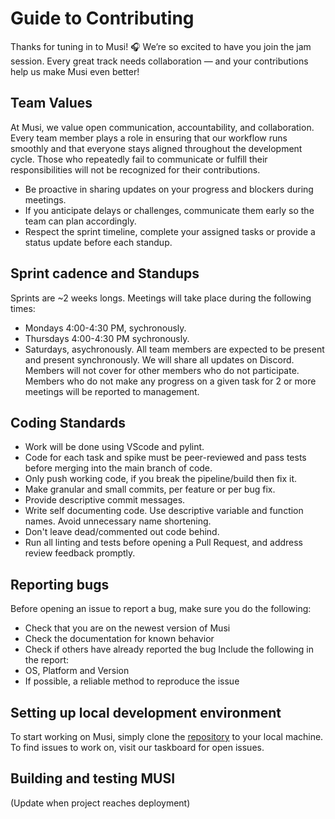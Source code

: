 # Guide to Contributing
Thanks for tuning in to Musi! 🎧
We’re so excited to have you join the jam session. Every great track needs collaboration — and your contributions help us make Musi even better!

## Team Values
At Musi, we value open communication, accountability, and collaboration. Every team member plays a role in ensuring that our workflow runs smoothly and that everyone stays aligned throughout the development cycle. Those who repeatedly fail to communicate or fulfill their responsibilities will not be recognized for their contributions.
- Be proactive in sharing updates on your progress and blockers during meetings.
- If you anticipate delays or challenges, communicate them early so the team can plan accordingly.
- Respect the sprint timeline, complete your assigned tasks or provide a status update before each standup.

## Sprint cadence and Standups
Sprints are ~2 weeks longs. 
Meetings will take place during the following times:
- Mondays 4:00-4:30 PM, sychronously.
- Thursdays 4:00-4:30 PM sychronously.
- Saturdays, asychronously.
All team members are expected to be present and present synchronously. We will share all updates on Discord.
Members will not cover for other members who do not participate.
Members who do not make any progress on a given task for 2 or more meetings will be reported to management.

## Coding Standards
- Work will be done using VScode and pylint.
- Code for each task and spike must be peer-reviewed and pass tests before merging into the main branch of code.
- Only push working code, if you break the pipeline/build then fix it.
- Make granular and small commits, per feature or per bug fix.
- Provide descriptive commit messages.
- Write self documenting code. Use descriptive variable and function names. Avoid unnecessary name shortening.
- Don't leave dead/commented out code behind.
- Run all linting and tests before opening a Pull Request, and address review feedback promptly.

## Reporting bugs
Before opening an issue to report a bug, make sure you do the following:
- Check that you are on the newest version of Musi
- Check the documentation for known behavior
- Check if others have already reported the bug
Include the following in the report:
- OS, Platform and Version
- If possible, a reliable method to reproduce the issue

## Setting up local development environment
To start working on Musi, simply clone the [repository](https://github.com/agile-students-fall2025/4-final-musi.git) to your local machine. To find issues to work on, visit our taskboard for open issues. 

## Building and testing MUSI
(Update when project reaches deployment)
